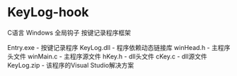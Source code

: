 # KeyLog-hook
C语言 Windows 全局钩子 按键记录程序框架

Entry.exe - 按键记录程序
KeyLog.dll - 程序依赖动态链接库
winHead.h - 主程序头文件
winMain.c - 主程序源文件
hKey.h - dll头文件
cKey.c - dll源文件
KeyLog.zip - 该程序的Visual Studio解决方案
